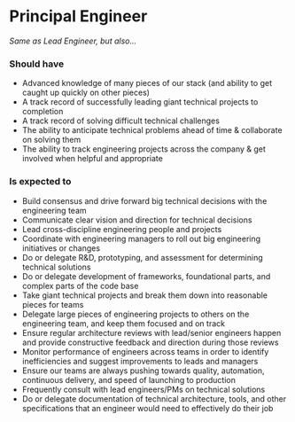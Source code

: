 Principal Engineer
==================

*Same as Lead Engineer, but also...*

### Should have
* Advanced knowledge of many pieces of our stack (and ability to get caught up quickly on other pieces)
* A track record of successfully leading giant technical projects to completion
* A track record of solving difficult technical challenges
* The ability to anticipate technical problems ahead of time & collaborate on solving them
* The ability to track engineering projects across the company & get involved when helpful and appropriate

### Is expected to
* Build consensus and drive forward big technical decisions with the engineering team
* Communicate clear vision and direction for technical decisions
* Lead cross-discipline engineering people and projects
* Coordinate with engineering managers to roll out big engineering initiatives or changes 
* Do or delegate R&D, prototyping, and assessment for determining technical solutions
* Do or delegate development of frameworks, foundational parts, and complex parts of the code base 
* Take giant technical projects and break them down into reasonable pieces for teams
* Delegate large pieces of engineering projects to others on the engineering team, and keep them focused and on track
* Ensure regular architecture reviews with lead/senior engineers happen and provide constructive feedback and direction during those reviews
* Monitor performance of engineers across teams in order to identify inefficiencies and suggest improvements to leads and managers
* Ensure our teams are always pushing towards quality, automation, continuous delivery, and speed of launching to production
* Frequently consult with lead engineers/PMs on technical solutions
* Do or delegate documentation of technical architecture, tools, and other specifications that an engineer would need to effectively do their job
